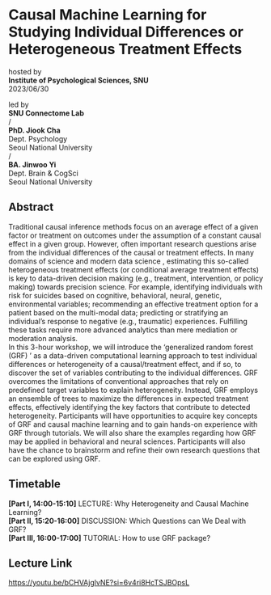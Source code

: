 # Causal Machine Learning for Studying Individual Differences or Heterogeneous Treatment Effects

hosted by  
**Institute of Psychological Sciences, SNU**  
2023/06/30

led by   
**SNU Connectome Lab**      
/  
**PhD. Jiook Cha**    
Dept. Psychology    
Seoul National University       
/    
**BA. Jinwoo Yi**    
Dept. Brain & CogSci    
Seoul National University    

## Abstract
Traditional causal inference methods focus on an average effect of a given factor or treatment on outcomes under the assumption of a constant causal effect in a given group. However, often important research questions arise from the individual differences of the causal or treatment effects. In many domains of science and modern data science , estimating this so-called heterogeneous treatment effects (or conditional average treatment effects) is key to data-driven decision making (e.g., treatment, intervention, or policy making) towards precision science. For example, identifying individuals with risk for suicides based on cognitive, behavioral, neural, genetic, environmental variables; recommending an effective treatment option for a patient based on the multi-modal data; predicting or stratifying an individual’s response to negative (e.g., traumatic) experiences. Fulfilling these tasks require more advanced analytics than mere mediation or moderation analysis.  
In this 3-hour workshop, we will introduce the ‘generalized random forest (GRF) ’ as a data-driven computational learning approach to test individual differences or heterogeneity of a causal/treatment effect, and if so, to discover the set of variables contributing to the individual differences. GRF overcomes the limitations of conventional approaches that rely on predefined target variables to explain heterogeneity. Instead, GRF employs an ensemble of trees to maximize the differences in expected treatment effects, effectively identifying the key factors that contribute to detected heterogeneity. 
Participants will have opportunities to acquire key concepts of GRF and causal machine learning and to gain hands-on experience with GRF through tutorials. We will also share the examples regarding how GRF may be applied in behavioral and neural sciences. Participants will also have the chance to brainstorm and refine their own research questions that can be explored using GRF. 

## Timetable  
**[Part I, 14:00-15:10]** LECTURE: Why Heterogeneity and Causal Machine Learning?  
**[Part II, 15:20-16:00]** DISCUSSION: Which Questions can We Deal with GRF?  
**[Part III, 16:00-17:00]** TUTORIAL: How to use GRF package?

## Lecture Link  
https://youtu.be/bCHVAjglvNE?si=6v4ri8HcTSJBOpsL
